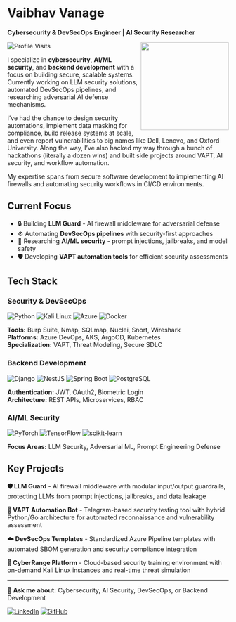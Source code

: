 # Vaibhav Vanage

**Cybersecurity & DevSecOps Engineer | AI Security Researcher**


<img align="right" width="200px" src="https://media.giphy.com/media/M9gbBd9nbDrOTu1Mqx/giphy.gif">

![Profile Visits](https://komarev.com/ghpvc/?username=Phantom-IN&color=0e75b6&style=flat)

I specialize in **cybersecurity**, **AI/ML security**, and **backend development** with a focus on building secure, scalable systems. Currently working on LLM security solutions, automated DevSecOps pipelines, and researching adversarial AI defense mechanisms.

I’ve had the chance to design security automations, implement data masking for compliance, build release systems at scale, and even report vulnerabilities to big names like Dell, Lenovo, and Oxford University. Along the way, I’ve also hacked my way through a bunch of hackathons (literally a dozen wins) and built side projects around VAPT, AI security, and workflow automation.

My expertise spans from secure software development to implementing AI firewalls and automating security workflows in CI/CD environments.

## Current Focus

- 🔒 Building **LLM Guard** - AI firewall middleware for adversarial defense
- ⚙️ Automating **DevSecOps pipelines** with security-first approaches  
- 🧠 Researching **AI/ML security** - prompt injections, jailbreaks, and model safety
- 🛡️ Developing **VAPT automation tools** for efficient security assessments

## Tech Stack

### Security & DevSecOps
![Python](https://img.shields.io/badge/Python-3776AB?style=flat&logo=python&logoColor=white)
![Kali Linux](https://img.shields.io/badge/Kali_Linux-557C94?style=flat&logo=kali-linux&logoColor=white)
![Azure](https://img.shields.io/badge/Azure-0078D4?style=flat&logo=microsoft-azure&logoColor=white)
![Docker](https://img.shields.io/badge/Docker-2496ED?style=flat&logo=docker&logoColor=white)

**Tools:** Burp Suite, Nmap, SQLmap, Nuclei, Snort, Wireshark  
**Platforms:** Azure DevOps, AKS, ArgoCD, Kubernetes  
**Specialization:** VAPT, Threat Modeling, Secure SDLC

### Backend Development
![Django](https://img.shields.io/badge/Django-092E20?style=flat&logo=django&logoColor=white)
![NestJS](https://img.shields.io/badge/NestJS-E0234E?style=flat&logo=nestjs&logoColor=white)
![Spring Boot](https://img.shields.io/badge/Spring_Boot-6DB33F?style=flat&logo=spring-boot&logoColor=white)
![PostgreSQL](https://img.shields.io/badge/PostgreSQL-336791?style=flat&logo=postgresql&logoColor=white)

**Authentication:** JWT, OAuth2, Biometric Login  
**Architecture:** REST APIs, Microservices, RBAC

### AI/ML Security
![PyTorch](https://img.shields.io/badge/PyTorch-EE4C2C?style=flat&logo=pytorch&logoColor=white)
![TensorFlow](https://img.shields.io/badge/TensorFlow-FF6F00?style=flat&logo=tensorflow&logoColor=white)
![scikit-learn](https://img.shields.io/badge/scikit_learn-F7931E?style=flat&logo=scikit-learn&logoColor=white)

**Focus Areas:** LLM Security, Adversarial ML, Prompt Engineering Defense

## Key Projects

**🛡️ LLM Guard** - AI firewall middleware with modular input/output guardrails, protecting LLMs from prompt injections, jailbreaks, and data leakage

**🤖 VAPT Automation Bot** - Telegram-based security testing tool with hybrid Python/Go architecture for automated reconnaissance and vulnerability assessment

**☁️ DevSecOps Templates** - Standardized Azure Pipeline templates with automated SBOM generation and security compliance integration

**🎯 CyberRange Platform** - Cloud-based security training environment with on-demand Kali Linux instances and real-time threat simulation

---

💬 **Ask me about:** Cybersecurity, AI Security, DevSecOps, or Backend Development  

[![LinkedIn](https://img.shields.io/badge/LinkedIn-0077B5?style=flat&logo=linkedin&logoColor=white)](https://linkedin.com/in/vaibhav-vanage)
[![GitHub](https://img.shields.io/badge/GitHub-181717?style=flat&logo=github&logoColor=white)](https://github.com/Phantom-IN)

